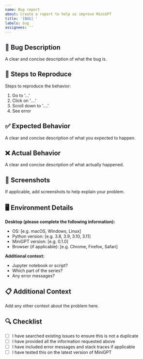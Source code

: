 ```yaml
---
name: Bug report
about: Create a report to help us improve MiniGPT
title: '[BUG] '
labels: bug
assignees: ''
---
```


## 🐛 Bug Description

A clear and concise description of what the bug is.

## 🔄 Steps to Reproduce

Steps to reproduce the behavior:

1. Go to '...'
2. Click on '....'
3. Scroll down to '....'
4. See error

## ✅ Expected Behavior

A clear and concise description of what you expected to happen.

## ❌ Actual Behavior

A clear and concise description of what actually happened.

## 📸 Screenshots

If applicable, add screenshots to help explain your problem.

## 🖥 Environment Details

**Desktop (please complete the following information):**
- OS: [e.g. macOS, Windows, Linux]
- Python version: [e.g. 3.8, 3.9, 3.10, 3.11]
- MiniGPT version: [e.g. 0.1.0]
- Browser (if applicable): [e.g. Chrome, Firefox, Safari]

**Additional context:**
- Jupyter notebook or script?
- Which part of the series?
- Any error messages?

## 📋 Additional Context

Add any other context about the problem here.

## 🔍 Checklist

- [ ] I have searched existing issues to ensure this is not a duplicate
- [ ] I have provided all the information requested above
- [ ] I have included error messages and stack traces if applicable
- [ ] I have tested this on the latest version of MiniGPT
